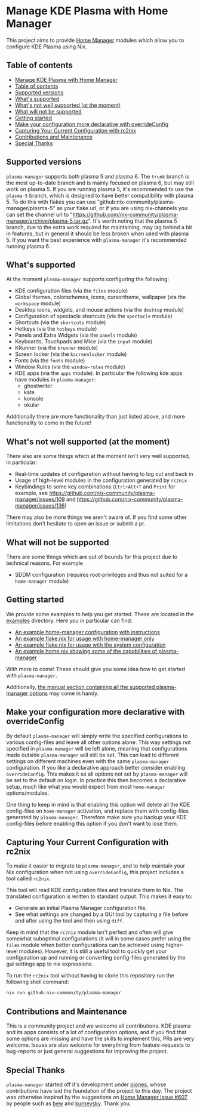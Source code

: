 # Manage KDE Plasma with Home Manager

This project aims to provide [Home Manager][home-manager] modules which allow you
to configure KDE Plasma using Nix.

## Table of contents

- [Manage KDE Plasma with Home Manager](#manage-kde-plasma-with-home-manager)
- [Table of contents](#table-of-contents)
- [Supported versions](#supported-versions)
- [What's supported](#whats-supported)
- [What's not well supported (at the moment)](#whats-not-well-supported-at-the-moment)
- [What will not be supported](#what-will-not-be-supported)
- [Getting started](#getting-started)
- [Make your configuration more declarative with overrideConfig](#make-your-configuration-more-declarative-with-overrideconfig)
- [Capturing Your Current Configuration with rc2nix](#capturing-your-current-configuration-with-rc2nix)
- [Contributions and Maintenance](#contributions-and-maintenance)
- [Special Thanks](#special-thanks)

## Supported versions

`plasma-manager` supports both plasma 5 and plasma 6. The `trunk` branch is the
most up-to-date branch and is mainly focused on plasma 6, but may still work on
plasma 5. If you are running plasma 5, it's recommended to use the `plasma-5`
branch, which is designed to have better compatibility with plasma 5. To do this
with flakes you can use "github:nix-community/plasma-manager/plasma-5" as your
flake url, or if you are using nix-channels you can set the channel url to
"https://github.com/nix-community/plasma-manager/archive/plasma-5.tar.gz". It's
worth noting that the plasma 5 branch, due to the extra work required for
maintaining, may lag behind a bit in features, but in general it should be less
broken when used with plasma 5. If you want the best experience with
`plasma-manager` it's recommended running plasma 6.

## What's supported

At the moment `plasma-manager` supports configuring the following:

- KDE configuration files (via the `files` module)
- Global themes, colorschemes, icons, cursortheme, wallpaper (via the `workspace` module)
- Desktop icons, widgets, and mouse actions (via the `desktop` module)
- Configuration of spectacle shortcuts (via the `spectacle` module)
- Shortcuts (via the `shortcuts` module)
- Hotkeys (via the `hotkeys` module)
- Panels and Extra Widgets (via the `panels` module)
- Keyboards, Touchpads and Mice (via the `input` module)
- KRunner (via the `krunner` module)
- Screen locker (via the `kscreenlocker` module)
- Fonts (via the `fonts` module)
- Window Rules (via the `window-rules` module)
- KDE apps (via the `apps` module). In particular the following kde apps have
  modules in `plasma-manager`:
  - ghostwriter
  - kate
  - konsole
  - okular

Additionally there are more functionality than just listed above, and more
functionality to come in the future!

## What's not well supported (at the moment)

There also are some things which at the moment isn't very well supported, in
particular:

- Real-time updates of configuration without having to log out and back in
- Usage of high-level modules in the configuration generated by `rc2nix`
- Keybindings to some key combinations (`Ctrl+Alt+T` and `Print` for example, see https://github.com/nix-community/plasma-manager/issues/109 and https://github.com/nix-community/plasma-manager/issues/136)

There may also be more things we aren't aware of. If you find some other
limitations don't hesitate to open an issue or submit a pr.

## What will not be supported

There are some things which are out of bounds for this project due to technical
reasons. For example

- SDDM configuration (requires root-privileges and thus not suited for a `home-manager` module)

## Getting started

We provide some examples to help you get started. These are located in the
[examples](./examples/) directory. Here you in particular can find:

- [An example home-manager configuration](./examples/homeManager/home.nix) [with instructions](./examples/homeManager/README.md)
- [An example flake.nix for usage with home-manager only](./examples/homeManagerFlake//flake.nix)
- [An example flake.nix for usage with the system configuration](./examples/systemFlake/flake.nix)
- [An example home.nix showing some of the capabilities of plasma-manager](./examples/home.nix)

With more to come! These should give you some idea how to get started with
`plasma-manager`.

Additionally,
[the manual section containing all the supported plasma-manager options](https://nix-community.github.io/plasma-manager/options.xhtml)
may come in handy.

## Make your configuration more declarative with overrideConfig

By default `plasma-manager` will simply write the specified configurations to
various config-files and leave all other options alone. This way settings not
specified in `plasma-manager` will be left alone, meaning that configurations
made outside `plasma-manager` will still be set. This can lead to different
settings on different machines even with the same `plasma-manager`
configuration. If you like a declarative approach better consider enabling
`overrideConfig`. This makes it so all options not set by `plasma-manager` will
be set to the default on login. In practice this then becomes a declarative
setup, much like what you would expect from most `home-manager` options/modules.

One thing to keep in mind is that enabling this option will delete all the KDE
config-files on `home-manager` activation, and replace them with config-files
generated by `plasma-manager`. Therefore make sure you backup your KDE
config-files before enabling this option if you don't want to lose them.

## Capturing Your Current Configuration with rc2nix

To make it easier to migrate to `plasma-manager`, and to help maintain your Nix
configuration when not using `overrideConfig`, this project includes a tool
called `rc2nix`.

This tool will read KDE configuration files and translate them to Nix. The
translated configuration is written to standard output. This makes it easy to:

- Generate an initial Plasma Manager configuration file.
- See what settings are changed by a GUI tool by capturing a file
  before and after using the tool and then using `diff`.

Keep in mind that the `rc2nix` module isn't perfect and often will give somewhat
suboptimal configurations (it will in some cases prefer using the `files` module
when better configurations can be achieved using higher-level modules). However,
it is still a useful tool to quickly get your configuration up and running or
converting config-files generated by the gui settings app to nix expressions.

To run the `rc2nix` tool without having to clone this repository run
the following shell command:

```sh
nix run github:nix-community/plasma-manager
```

## Contributions and Maintenance

This is a community project and we welcome all contributions. KDE plasma and its
apps consists of a lot of configuration options, and if you find that some
options are missing and have the skills to implement this, PRs are very welcome.
Issues are also welcome for everything from feature-requests to bug-reports or
just general suggestions for improving the project.

## Special Thanks

`plasma-manager` started off it's development under
[pjones](https://github.com/pjones), whose contributions have laid the
foundation of the project to this day. The project was otherwise inspired by the
suggestions on [Home Manager Issue
#607][hm607] by people such as [bew](https://github.com/bew) and
[kurnevsky](https://github.com/kurnevsky). Thank you.

[home-manager]: https://github.com/nix-community/home-manager
[hm607]: https://github.com/nix-community/home-manager/issues/607
[nix-community]: https://github.com/nix-community
